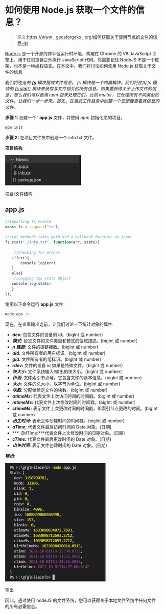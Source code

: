 # 如何使用 Node.js 获取一个文件的信息？

> 原文:[https://www . geesforgeks . org/如何获取关于使用节点的文件的信息-js/](https://www.geeksforgeeks.org/how-to-get-information-about-a-file-using-node-js/)

[Node.js](https://www.geeksforgeeks.org/nodejs-tutorials/) 是一个开源的跨平台运行时环境，构建在 Chrome 的 V8 JavaScript 引擎上，用于在浏览器之外执行 JavaScript 代码。你需要记住 NodeJS 不是一个框架，也不是一种编程语言。在本文中，我们将讨论如何使用 Node.js 获取关于文件的信息

我们将使用*的 [**fs**](https://www.geeksforgeeks.org/node-js-file-system/) 模块提取文件信息。 *fs* 模块是一个内置模块。我们将使用 fs 模块的 [*fs.stat()*](https://www.geeksforgeeks.org/node-js-fs-stat-method/) 模块来获取与文件相关的所有信息。如果要获得关于上传文件的信息，那么我们可以使用 npm 包来处理它们，比如 multer，它处理所有不同类型的文件。让我们一步一步来。首先，在当前工作目录中创建一个您想要查看其信息的文件。*

**步骤 1:** 创建一个“ **app.js** 文件，并使用 *npm* 初始化您的项目。

```js
npm init
```

**步骤 2:** 在项目文件夹中创建一个 info.txt 文件。

**项目结构:**

![](img/bedd173cbc96c7049db380833179562f.png)

项目/文件结构

## app.js

```js
//Importing fs module 
const fs = require("fs");

//stat methods takes path and a callback function as input
fs.stat("./info.txt", function(err, stats){

    //Checking for errors
   if(err){
       console.log(err)
   }
   else{
    //Logging the stats Object
   console.log(stats)
   }
});
```

使用以下命令运行 **app.js** 文件:

```js
node app.js
```

现在，在查看输出之前，让我们讨论一下统计对象的属性:

*   ***dev:*** 包含文件的设备的 id。(bigInt 或 number)
*   ***模式:*** 给定文件的文件类型和模式的位域描述。(bigInt 或 number)
*   ***n 链接:*** 文件的硬链接数。(bigInt 或 number)
*   ***uid:*** 文件所有者的用户标识。(bigInt 或 number)
*   ***gid:*** 文件所有者的组标识。(bigInt 或 number)
*   ***rdev:*** 文件的设备 id 如果是特殊文件。(bigInt 或 number)
*   ***块大小:*** 文件系统输入/输出的块大小。(bigInt 或 number)
*   ***伊诺:*** 文件索引节点号。它包含文件的基本信息。(bigInt 或 number)
*   ***大小:*** 文件的总大小，以字节为单位。(bigInt 或 number)
*   ***块数:*** 分配给给定文件的块数。(bigInt 或 number)
*   ***atimeMs:*** 代表文件上次访问时间的时间戳。(bigInt 或 number)
*   ***mtimeMs:*** 代表文件上次修改时间的时间戳。(bigInt 或 number)
*   ***ctimeMs:*** 表示文件上次更改时间的时间戳，即索引节点更改的时间。(bigInt 或 number)
*   ***出生时间:*** 表示文件创建时间的时间戳。(bigInt 或 number)
*   ***aTime:*** 代表文件最后访问时间的 Date 对象。(日期)
*   ***【MTime:***代表文件上次修改时间的日期对象。(日期)
*   ***cTime:*** 代表文件最后更改时间的 Date 对象。(日期)
*   ***出生时间:*** 表示文件创建时间的 Date 对象。(日期)

***输出:***

![](img/8e3dc42ee1daee2e6ee8ed4974291362.png)

输出

因此，通过使用 nodeJS 的文件系统，您可以获得关于本地文件系统中任何文件的所有必需信息。